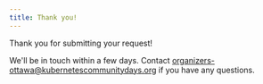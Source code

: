 ```yaml
---
title: Thank you!
---
```


Thank you for submitting your request!

We'll be in touch within a few days. Contact organizers-ottawa@kubernetescommunitydays.org if you have any questions.
